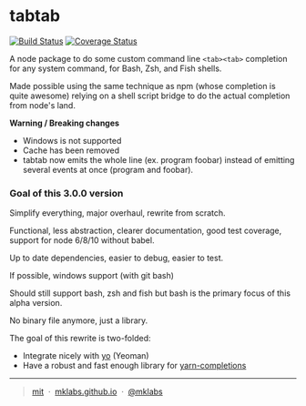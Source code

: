 # tabtab

[![Build Status](https://travis-ci.org/mklabs/tabtab.svg?branch=3.0.0-alpha)](https://travis-ci.org/mklabs/tabtab)
[![Coverage Status](https://coveralls.io/repos/github/mklabs/tabtab/badge.svg?branch=3.0.0-alpha)](https://coveralls.io/github/mklabs/tabtab?branch=3.0.0-alpha)

A node package to do some custom command line `<tab><tab>` completion for any
system command, for Bash, Zsh, and Fish shells.

Made possible using the same technique as npm (whose completion is quite
awesome) relying on a shell script bridge to do the actual completion from
node's land.

**Warning / Breaking changes**

- Windows is not supported
- Cache has been removed
- tabtab now emits the whole line (ex. program foobar) instead of emitting
  several events at once (program and foobar).

### Goal of this 3.0.0 version

Simplify everything, major overhaul, rewrite from scratch.

Functional, less abstraction, clearer documentation, good test coverage,
support for node 6/8/10 without babel.

Up to date dependencies, easier to debug, easier to test.

If possible, windows support (with git bash)

Should still support bash, zsh and fish but bash is the primary focus of this alpha version.

No binary file anymore, just a library.

The goal of this rewrite is two-folded:

- Integrate nicely with [yo](https://github.com/yeoman/yo) (Yeoman)
- Have a robust and fast enough library for [yarn-completions](https://github.com/mklabs/yarn-completions)

---

> [mit](./license) &nbsp;&middot;&nbsp;
> [mklabs.github.io](https://mklabs.github.io) &nbsp;&middot;&nbsp;
> [@mklabs](https://github.com/mklabs)
